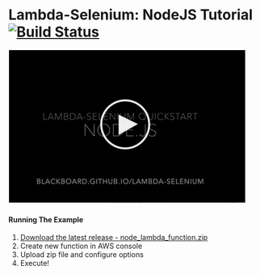 # Lambda-Selenium: NodeJS Tutorial [![Build Status](https://travis-ci.org/blackboard/lambda-selenium.svg?branch=master)](https://travis-ci.org/blackboard/lambda-selenium)

[![Basic Tutorial](./node_thumb.png)](./node_quickstart.webm "Basic Tutorial")


#### Running The Example
1. [Download the latest release  - node_lambda_function.zip](https://github.com/blackboard/lambda-selenium/releases/latest)
2. Create new function in AWS console
3. Upload zip file and configure options
4. Execute!


